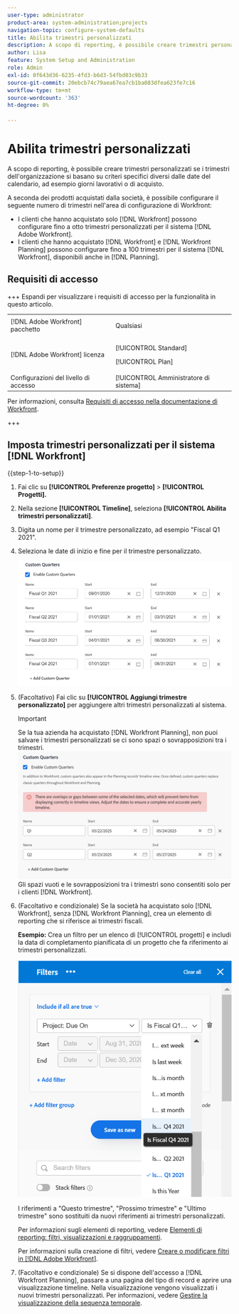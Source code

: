 ```yaml
---
user-type: administrator
product-area: system-administration;projects
navigation-topic: configure-system-defaults
title: Abilita trimestri personalizzati
description: A scopo di reporting, è possibile creare trimestri personalizzati se i trimestri dell'organizzazione si basano su criteri specifici diversi dalle date del calendario, ad esempio giorni lavorativi o di acquisto.
author: Lisa
feature: System Setup and Administration
role: Admin
exl-id: 0f643d36-6235-4fd3-b6d3-54fbd03c9b33
source-git-commit: 20ebcb74c79aea67ea7cb1ba083dfea623fe7c16
workflow-type: tm+mt
source-wordcount: '363'
ht-degree: 0%

---
```


# Abilita trimestri personalizzati

<!--Audited: 11/2024-->

A scopo di reporting, è possibile creare trimestri personalizzati se i trimestri dell&#39;organizzazione si basano su criteri specifici diversi dalle date del calendario, ad esempio giorni lavorativi o di acquisto.

A seconda dei prodotti acquistati dalla società, è possibile configurare il seguente numero di trimestri nell&#39;area di configurazione di Workfront:

* I clienti che hanno acquistato solo [!DNL Workfront] possono configurare fino a otto trimestri personalizzati per il sistema [!DNL Adobe Workfront].
* I clienti che hanno acquistato [!DNL Workfront] e [!DNL Workfront Planning] possono configurare fino a 100 trimestri per il sistema [!DNL Workfront], disponibili anche in [!DNL Planning].

## Requisiti di accesso

+++ Espandi per visualizzare i requisiti di accesso per la funzionalità in questo articolo.

<table style="table-layout:auto"> 
 <col> 
 <col> 
 <tbody> 
  <tr> 
   <td>[!DNL Adobe Workfront] pacchetto</td> 
   <td><p>Qualsiasi</p></td> 
  </tr> 
  <tr> 
   <td>[!DNL Adobe Workfront] licenza</td> 
   <td><p>[!UICONTROL Standard]</p>
       <p>[!UICONTROL Plan]</p></td>
  </tr> 
  <tr> 
   <td>Configurazioni del livello di accesso</td> 
   <td>[!UICONTROL Amministratore di sistema]</td> 
  </tr> 
 </tbody> 
</table>

Per informazioni, consulta [Requisiti di accesso nella documentazione di Workfront](/help/quicksilver/administration-and-setup/add-users/access-levels-and-object-permissions/access-level-requirements-in-documentation.md).

+++

## Imposta trimestri personalizzati per il sistema [!DNL Workfront]

{{step-1-to-setup}}

1. Fai clic su **[!UICONTROL Preferenze progetto]** > **[!UICONTROL Progetti].**

1. Nella sezione **[!UICONTROL Timeline]**, seleziona **[!UICONTROL Abilita trimestri personalizzati]**.

1. Digita un nome per il trimestre personalizzato, ad esempio &quot;Fiscal Q1 2021&quot;.
1. Seleziona le date di inizio e fine per il trimestre personalizzato.

   ![Trimestri personalizzati](assets/custom-quarters-nwe.png)

1. (Facoltativo) Fai clic su **[!UICONTROL Aggiungi trimestre personalizzato]** per aggiungere altri trimestri personalizzati al sistema.

   >[!IMPORTANT]
   >
   > Se la tua azienda ha acquistato [!DNL Workfront Planning], non puoi salvare i trimestri personalizzati se ci sono spazi o sovrapposizioni tra i trimestri.
   >![Trimestri personalizzati con avviso di sovrapposizione](assets/custom-quarters-with-overlap-warning.png)
   >Gli spazi vuoti e le sovrapposizioni tra i trimestri sono consentiti solo per i clienti [!DNL Workfront].

1. (Facoltativo e condizionale) Se la società ha acquistato solo [!DNL Workfront], senza [!DNL Workfront Planning], crea un elemento di reporting che si riferisce ai trimestri fiscali.


   **Esempio:** Crea un filtro per un elenco di [!UICONTROL progetti] e includi la data di completamento pianificata di un progetto che fa riferimento ai trimestri personalizzati.

   ![Filtro progetti con trimestri personalizzati](assets/example-of-project-filter-with-custom-quarters.png)

   I riferimenti a &quot;Questo trimestre&quot;, &quot;Prossimo trimestre&quot; e &quot;Ultimo trimestre&quot; sono sostituiti da nuovi riferimenti ai trimestri personalizzati.

   Per informazioni sugli elementi di reporting, vedere [Elementi di reporting: filtri, visualizzazioni e raggruppamenti](../../../reports-and-dashboards/reports/reporting-elements/reporting-elements-filters-views-groupings.md).

   Per informazioni sulla creazione di filtri, vedere [Creare o modificare filtri in [!DNL Adobe Workfront]](../../../reports-and-dashboards/reports/reporting-elements/create-filters.md).
1. (Facoltativo e condizionale) Se si dispone dell&#39;accesso a [!DNL Workfront Planning], passare a una pagina del tipo di record e aprire una visualizzazione timeline. Nella visualizzazione vengono visualizzati i nuovi trimestri personalizzati.
Per informazioni, vedere [Gestire la visualizzazione della sequenza temporale](/help/quicksilver/planning/views/manage-the-timeline-view.md).
